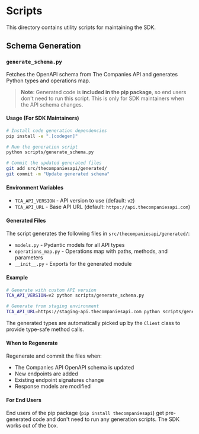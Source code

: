 # Scripts

This directory contains utility scripts for maintaining the SDK.

## Schema Generation

### `generate_schema.py`

Fetches the OpenAPI schema from The Companies API and generates Python types and operations map.

> **Note**: Generated code is **included in the pip package**, so end users don't need to run this script. This is only for SDK maintainers when the API schema changes.

#### Usage (For SDK Maintainers)

```bash
# Install code generation dependencies
pip install -e ".[codegen]"

# Run the generation script
python scripts/generate_schema.py

# Commit the updated generated files
git add src/thecompaniesapi/generated/
git commit -m "Update generated schema"
```

#### Environment Variables

- `TCA_API_VERSION` - API version to use (default: `v2`)
- `TCA_API_URL` - Base API URL (default: `https://api.thecompaniesapi.com`)

#### Generated Files

The script generates the following files in `src/thecompaniesapi/generated/`:

- `models.py` - Pydantic models for all API types
- `operations_map.py` - Operations map with paths, methods, and parameters
- `__init__.py` - Exports for the generated module

#### Example

```bash
# Generate with custom API version
TCA_API_VERSION=v2 python scripts/generate_schema.py

# Generate from staging environment
TCA_API_URL=https://staging-api.thecompaniesapi.com python scripts/generate_schema.py
```

The generated types are automatically picked up by the `Client` class to provide type-safe method calls.

#### When to Regenerate

Regenerate and commit the files when:
- The Companies API OpenAPI schema is updated
- New endpoints are added  
- Existing endpoint signatures change
- Response models are modified

#### For End Users

End users of the pip package (`pip install thecompaniesapi`) get pre-generated code and don't need to run any generation scripts. The SDK works out of the box. 
